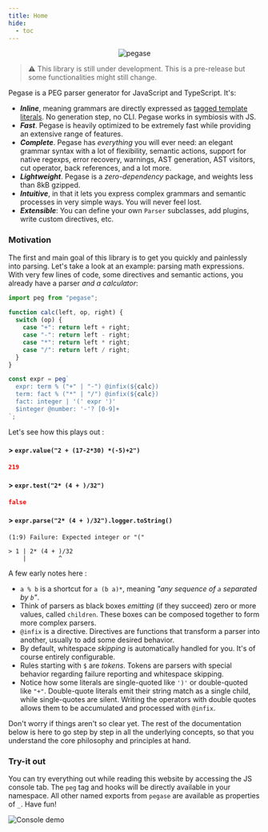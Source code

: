 ```yaml
---
title: Home
hide:
  - toc
---
```


<p align="center">  
  <img alt="pegase" src="/pegase/assets/images/pegase.png">  
</p>

> ⚠️ This library is still under development. This is a pre-release but some functionalities might still change.

Pegase is a PEG parser generator for JavaScript and TypeScript. It's:

- **_Inline_**, meaning grammars are directly expressed as [tagged template literals](https://developer.mozilla.org/en-US/docs/Web/JavaScript/Reference/Template_literals#tagged_templates). No generation step, no CLI. Pegase works in symbiosis with JS.
- **_Fast_**. Pegase is heavily optimized to be extremely fast while providing an extensive range of features.
- **_Complete_**. Pegase has *everything* you will ever need: an elegant grammar syntax with a lot of flexibility, semantic actions, support for native regexps, error recovery, warnings, AST generation, AST visitors, cut operator, back references, and a lot more.
- **_Lightweight_**. Pegase is a _zero-dependency_ package, and weights less than 8kB gzipped.
- **_Intuitive_**, in that it lets you express complex grammars and semantic processes in very simple ways. You will never feel lost.
- **_Extensible_**: You can define your own `Parser` subclasses, add plugins, write custom directives, etc.

### Motivation

The first and main goal of this library is to get you quickly and painlessly into parsing. Let's take a look at an example: parsing math expressions. With very few lines of code, some directives and semantic actions, you already have a parser _and a calculator_:

```js
import peg from "pegase";
 
function calc(left, op, right) {
  switch (op) {
    case "+": return left + right;
    case "-": return left - right;
    case "*": return left * right;
    case "/": return left / right;
  }
}

const expr = peg`  
  expr: term % ("+" | "-") @infix(${calc})  
  term: fact % ("*" | "/") @infix(${calc})  
  fact: integer | '(' expr ')'
  $integer @number: '-'? [0-9]+
`;
```

Let's see how this plays out :

#### > `expr.value("2 + (17-2*30) *(-5)+2")`

```json
219
```

#### > `expr.test("2* (4 + )/32")`

```json
false
```

#### > `expr.parse("2* (4 + )/32").logger.toString()`

```
(1:9) Failure: Expected integer or "("

> 1 | 2* (4 + )/32
    |         ^
```

A few early notes here :

- `a % b` is a shortcut for `a (b a)*`, meaning _"any sequence of `a` separated by `b`"_.
- Think of parsers as black boxes *emitting* (if they succeed) zero or more values, called `children`. These boxes can be composed together to form more complex parsers.
- `@infix` is a directive. Directives are functions that transform a parser into another, usually to add some desired behavior.
- By default, whitespace *skipping* is automatically handled for you. It's of course entirely configurable.
- Rules starting with `$` are *tokens*. Tokens are parsers with special behavior regarding failure reporting and whitespace skipping.
- Notice how some literals are single-quoted like `')'` or double-quoted like `"+"`. Double-quote literals emit their string match as a single child, while single-quotes are silent. Writing the operators with double quotes allows them to be accumulated and processed with `@infix`.

Don't worry if things aren't so clear yet. The rest of the documentation below is here to go step by step in all the underlying concepts, so that you understand the core philosophy and principles at hand.

### Try-it out

You can try everything out while reading this website by accessing the JS console tab. The `peg` tag and hooks will be directly available in your namespace. All other named exports from `pegase` are available as properties of `_`. Have fun!

![Console demo](/pegase/assets/images/console-demo.png)

